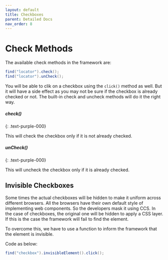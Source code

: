 ```yaml
---
layout: default
title: Checkboxes
parent: Detailed Docs
nav_order: 8
---
```


# Check Methods

The available check methods in the framework are:

```java
find("locator").check();
find("locator").unCheck();
```

You will be able to clik on a checkbox using the `click()` method as well. But it will have a side effect
as you may not be sure if the checkbox is already checked or not. The built-in check and uncheck methods will do
it the right way. 

##### check()
{: .text-purple-000}

This will check the checkbox only if it is not already checked. 

##### unCheck()
{: .text-purple-000}

This will uncheck the checkbox only if it is already checked.


## Invisible Checkboxes

Some times the actual checkboxes will be hidden to make it uniform across different browsers. 
All the browsers have their own default style of implementing web components. So the developers
mask it using CCS. In the case of checkboxes, the original one will be hidden to apply a CSS layer.
If this is the case the framework will fail to find the element. 

To overcome this, we have to use a function to inform the framework that the element is invisible.

Code as below:

```java
find("checkbox").invisibleElement().click();
```


